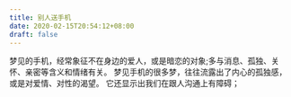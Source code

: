 ```yaml
---
title: 别人送手机
date: 2020-02-15T20:54:12+08:00
draft: false
---
```


梦见的手机，经常象征不在身边的爱人，或是暗恋的对象;多与消息、孤独、关怀、亲密等含义和情绪有关。
梦见手机的很多梦，往往流露出了内心的孤独感，或是对爱情、对性的渴望。
它还显示出我们在跟人沟通上有障碍；